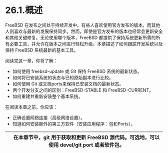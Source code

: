 # 26.1.概述

FreeBSD 在发布之间处于持续开发中。有些人喜欢使用官方发布的版本，而其他人则喜欢与最新的发展保持同步。然而，即使是官方发布的版本也经常会更新安全和其他关键修复。无论使用哪个版本，FreeBSD 都提供了保持系统更新所需的所有必要工具，并允许在版本之间进行轻松升级。本章描述了如何跟踪开发系统以及保持 FreeBSD 系统最新的基本工具。

阅读完这一章，你将了解：

* 如何使用 freebsd-update 或 Git 保持 FreeBSD 系统的最新状态。
* 如何将已安装系统的状态与已知原始副本进行比较。
* 如何使用 Git 或文档ports来保持已安装文档的最新状态。
* 两个开发分支之间的区别：FreeBSD-STABLE 和 FreeBSD-CURRENT。
* 如何重建并重新安装整个基本系统。

在阅读本章之前，你应该：

* 正确设置网络连接（高级网络设置）。
* 知道如何安装额外的第三方软件（安装应用程序：包和Ports）。

|  | 在本章节中，git 用于获取和更新 FreeBSD 源代码。可选地，可以使用 devel/git port 或者软件包。|
| -- | ---------------------------------------------------------------------------------------------- |
